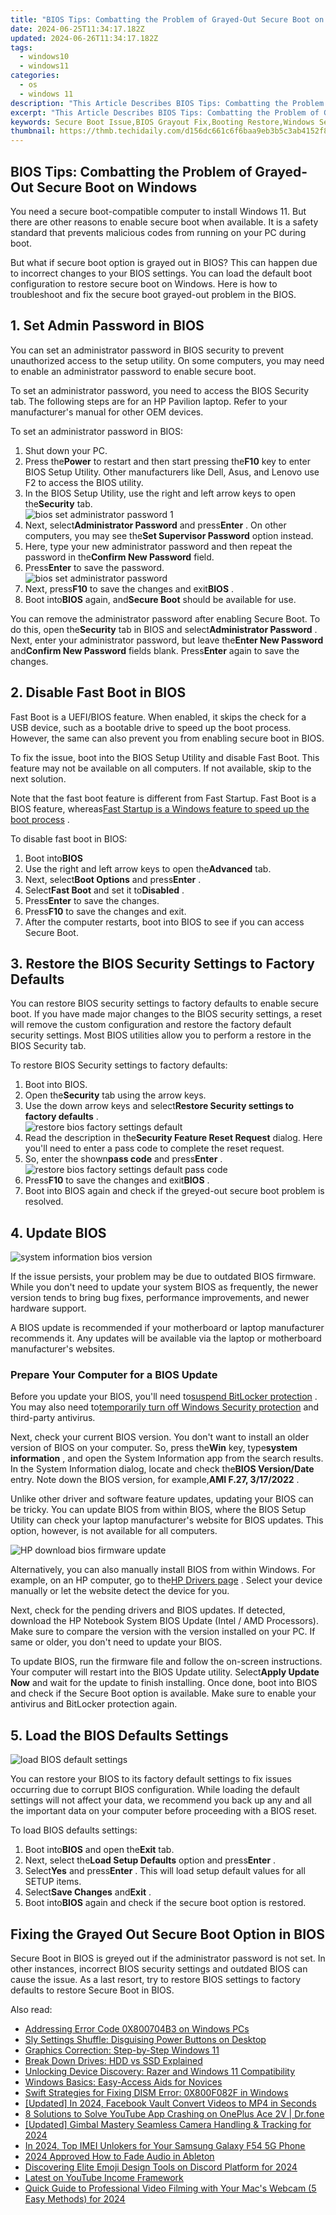 ```yaml
---
title: "BIOS Tips: Combatting the Problem of Grayed-Out Secure Boot on Windows"
date: 2024-06-25T11:34:17.182Z
updated: 2024-06-26T11:34:17.182Z
tags:
  - windows10
  - windows11
categories:
  - os
  - windows 11
description: "This Article Describes BIOS Tips: Combatting the Problem of Grayed-Out Secure Boot on Windows"
excerpt: "This Article Describes BIOS Tips: Combatting the Problem of Grayed-Out Secure Boot on Windows"
keywords: Secure Boot Issue,BIOS Grayout Fix,Booting Restore,Windows Secure Boot,Secure Boot Troubleshoot,System BIOS Tips,Windows Security Boot
thumbnail: https://thmb.techidaily.com/d156dc661c6f6baa9eb3b5c3ab4152f8f8f4fcdc0dbe084557e36eab0ab2db64.jpeg
---
```


## BIOS Tips: Combatting the Problem of Grayed-Out Secure Boot on Windows

 You need a secure boot-compatible computer to install Windows 11\. But there are other reasons to enable secure boot when available. It is a safety standard that prevents malicious codes from running on your PC during boot.

 But what if secure boot option is grayed out in BIOS? This can happen due to incorrect changes to your BIOS settings. You can load the default boot configuration to restore secure boot on Windows. Here is how to troubleshoot and fix the secure boot grayed-out problem in the BIOS.

## 1\. Set Admin Password in BIOS

 You can set an administrator password in BIOS security to prevent unauthorized access to the setup utility. On some computers, you may need to enable an administrator password to enable secure boot.

 To set an administrator password, you need to access the BIOS Security tab. The following steps are for an HP Pavilion laptop. Refer to your manufacturer's manual for other OEM devices.

To set an administrator password in BIOS:

1. Shut down your PC.
2. Press the**Power** to restart and then start pressing the**F10** key to enter BIOS Setup Utility. Other manufacturers like Dell, Asus, and Lenovo use F2 to access the BIOS utility.
3. In the BIOS Setup Utility, use the right and left arrow keys to open the**Security** tab.  
![bios set administrator password 1](https://static1.makeuseofimages.com/wordpress/wp-content/uploads/2023/03/bios-set-administrator-password-1.jpg)
4. Next, select**Administrator Password** and press**Enter** . On other computers, you may see the**Set Supervisor Password** option instead.
5. Here, type your new administrator password and then repeat the password in the**Confirm New Password** field.
6. Press**Enter** to save the password.  
![bios set administrator password](https://static1.makeuseofimages.com/wordpress/wp-content/uploads/2023/03/bios-set-administrator-password.jpg)
7. Next, press**F10** to save the changes and exit**BIOS** .
8. Boot into**BIOS** again, and**Secure Boot** should be available for use.

 You can remove the administrator password after enabling Secure Boot. To do this, open the**Security** tab in BIOS and select**Administrator Password** . Next, enter your administrator password, but leave the**Enter New Password** and**Confirm New Password** fields blank. Press**Enter** again to save the changes.

## 2\. Disable Fast Boot in BIOS

 Fast Boot is a UEFI/BIOS feature. When enabled, it skips the check for a USB device, such as a bootable drive to speed up the boot process. However, the same can also prevent you from enabling secure boot in BIOS.

 To fix the issue, boot into the BIOS Setup Utility and disable Fast Boot. This feature may not be available on all computers. If not available, skip to the next solution.

 Note that the fast boot feature is different from Fast Startup. Fast Boot is a BIOS feature, whereas[Fast Startup is a Windows feature to speed up the boot process](https://www.makeuseof.com/what-is-windows-fast-startup-why-disable-it/) .

To disable fast boot in BIOS:

1. Boot into**BIOS**
2. Use the right and left arrow keys to open the**Advanced** tab.
3. Next, select**Boot Options** and press**Enter** .
4. Select**Fast Boot** and set it to**Disabled** .
5. Press**Enter** to save the changes.
6. Press**F10** to save the changes and exit.
7. After the computer restarts, boot into BIOS to see if you can access Secure Boot.

## 3\. Restore the BIOS Security Settings to Factory Defaults

 You can restore BIOS security settings to factory defaults to enable secure boot. If you have made major changes to the BIOS security settings, a reset will remove the custom configuration and restore the factory default security settings. Most BIOS utilities allow you to perform a restore in the BIOS Security tab.

To restore BIOS Security settings to factory defaults:

1. Boot into BIOS.
2. Open the**Security** tab using the arrow keys.
3. Use the down arrow keys and select**Restore Security settings to factory defaults** .  
![restore bios factory settings default](https://static1.makeuseofimages.com/wordpress/wp-content/uploads/2023/03/restore-bios-factory-settings-default.jpg)
4. Read the description in the**Security Feature Reset Request** dialog. Here you'll need to enter a pass code to complete the reset request.
5. So, enter the shown**pass code** and press**Enter** .  
![restore bios factory settings default pass code](https://static1.makeuseofimages.com/wordpress/wp-content/uploads/2023/03/restore-bios-factory-settings-default-pass-code.jpg)
6. Press**F10** to save the changes and exit**BIOS** .
7. Boot into BIOS again and check if the greyed-out secure boot problem is resolved.

## 4\. Update BIOS

![system information bios version](https://static1.makeuseofimages.com/wordpress/wp-content/uploads/2023/03/system-information-bios.jpg)

 If the issue persists, your problem may be due to outdated BIOS firmware. While you don't need to update your system BIOS as frequently, the newer version tends to bring bug fixes, performance improvements, and newer hardware support.

 A BIOS update is recommended if your motherboard or laptop manufacturer recommends it. Any updates will be available via the laptop or motherboard manufacturer's websites.

### Prepare Your Computer for a BIOS Update

 Before you update your BIOS, you'll need to[suspend BitLocker protection](https://www.makeuseof.com/windows-10-disable-or-suspend-bitlocker/) . You may also need to[temporarily turn off Windows Security protection](https://www.makeuseof.com/temporarily-disable-windows-security-windows-11/) and third-party antivirus.

 Next, check your current BIOS version. You don't want to install an older version of BIOS on your computer. So, press the**Win** key, type**system information** , and open the System Information app from the search results. In the System Information dialog, locate and check the**BIOS Version/Date** entry. Note down the BIOS version, for example,**AMI F.27, 3/17/2022** .

 Unlike other driver and software feature updates, updating your BIOS can be tricky. You can update BIOS from within BIOS, where the BIOS Setup Utility can check your laptop manufacturer's website for BIOS updates. This option, however, is not available for all computers.

![HP download bios firmware update](https://static1.makeuseofimages.com/wordpress/wp-content/uploads/2023/03/hp-download-bios-firmware-update.jpg)

 Alternatively, you can also manually install BIOS from within Windows. For example, on an HP computer, go to the[HP Drivers page](https://support.hp.com/drivers) . Select your device manually or let the website detect the device for you.

 Next, check for the pending drivers and BIOS updates. If detected, download the HP Notebook System BIOS Update (Intel / AMD Processors). Make sure to compare the version with the version installed on your PC. If same or older, you don't need to update your BIOS.

 To update BIOS, run the firmware file and follow the on-screen instructions. Your computer will restart into the BIOS Update utility. Select**Apply Update Now** and wait for the update to finish installing. Once done, boot into BIOS and check if the Secure Boot option is available. Make sure to enable your antivirus and BitLocker protection again.

## 5\. Load the BIOS Defaults Settings

![load BIOS default settings](https://static1.makeuseofimages.com/wordpress/wp-content/uploads/2023/03/load-bios-default-settings.jpg)

 You can restore your BIOS to its factory default settings to fix issues occurring due to corrupt BIOS configuration. While loading the default settings will not affect your data, we recommend you back up any and all the important data on your computer before proceeding with a BIOS reset.

To load BIOS defaults settings:

1. Boot into**BIOS** and open the**Exit** tab.
2. Next, select the**Load Setup Defaults** option and press**Enter** .
3. Select**Yes** and press**Enter** . This will load setup default values for all SETUP items.
4. Select**Save Changes** and**Exit** .
5. Boot into**BIOS** again and check if the secure boot option is restored.

## Fixing the Grayed Out Secure Boot Option in BIOS

 Secure Boot in BIOS is greyed out if the administrator password is not set. In other instances, incorrect BIOS security settings and outdated BIOS can cause the issue. As a last resort, try to restore BIOS settings to factory defaults to restore Secure Boot in BIOS.


<ins class="adsbygoogle"
     style="display:block"
     data-ad-format="autorelaxed"
     data-ad-client="ca-pub-7571918770474297"
     data-ad-slot="1223367746"></ins>



<ins class="adsbygoogle"
     style="display:block"
     data-ad-client="ca-pub-7571918770474297"
     data-ad-slot="8358498916"
     data-ad-format="auto"
     data-full-width-responsive="true"></ins>

<span class="atpl-alsoreadstyle">Also read:</span>
<div><ul>
<li><a href="https://win11.techidaily.com/addressing-error-code-0x800704b3-on-windows-pcs/"><u>Addressing Error Code 0X800704B3 on Windows PCs</u></a></li>
<li><a href="https://win11.techidaily.com/sly-settings-shuffle-disguising-power-buttons-on-desktop/"><u>Sly Settings Shuffle: Disguising Power Buttons on Desktop</u></a></li>
<li><a href="https://win11.techidaily.com/graphics-correction-step-by-step-windows-11/"><u>Graphics Correction: Step-by-Step Windows 11</u></a></li>
<li><a href="https://win11.techidaily.com/break-down-drives-hdd-vs-ssd-explained/"><u>Break Down Drives: HDD vs SSD Explained</u></a></li>
<li><a href="https://win11.techidaily.com/unlocking-device-discovery-razer-and-windows-11-compatibility/"><u>Unlocking Device Discovery: Razer and Windows 11 Compatibility</u></a></li>
<li><a href="https://win11.techidaily.com/windows-basics-easy-access-aids-for-novices/"><u>Windows Basics: Easy-Access Aids for Novices</u></a></li>
<li><a href="https://win11.techidaily.com/swift-strategies-for-fixing-dism-error-0x800f082f-in-windows/"><u>Swift Strategies for Fixing DISM Error: 0X800F082F in Windows</u></a></li>
<li><a href="https://facebook-videos.techidaily.com/updated-in-2024-facebook-vault-convert-videos-to-mp4-in-seconds/"><u>[Updated] In 2024, Facebook Vault  Convert Videos to MP4 in Seconds</u></a></li>
<li><a href="https://howto.techidaily.com/8-solutions-to-solve-youtube-app-crashing-on-oneplus-ace-2v-drfone-by-drfone-fix-android-problems-fix-android-problems/"><u>8 Solutions to Solve YouTube App Crashing on OnePlus Ace 2V | Dr.fone</u></a></li>
<li><a href="https://article-tips.techidaily.com/updated-gimbal-mastery-seamless-camera-handling-and-tracking-for-2024/"><u>[Updated] Gimbal Mastery  Seamless Camera Handling & Tracking for 2024</u></a></li>
<li><a href="https://sim-unlock.techidaily.com/in-2024-top-imei-unlokers-for-your-samsung-galaxy-f54-5g-phone-by-drfone-android/"><u>In 2024, Top IMEI Unlokers for Your Samsung Galaxy F54 5G Phone</u></a></li>
<li><a href="https://some-knowledge.techidaily.com/2024-approved-how-to-fade-audio-in-ableton/"><u>2024 Approved  How to Fade Audio in Ableton</u></a></li>
<li><a href="https://discord-videos.techidaily.com/discovering-elite-emoji-design-tools-on-discord-platform-for-2024/"><u>Discovering Elite Emoji Design Tools on Discord Platform for 2024</u></a></li>
<li><a href="https://youtube-clips.techidaily.com/latest-on-youtube-income-framework/"><u>Latest on YouTube Income Framework</u></a></li>
<li><a href="https://desktop-recording.techidaily.com/quick-guide-to-professional-video-filming-with-your-macs-webcam-5-easy-methods-for-2024/"><u>Quick Guide to Professional Video Filming with Your Mac's Webcam (5 Easy Methods) for 2024</u></a></li>
</ul></div>
